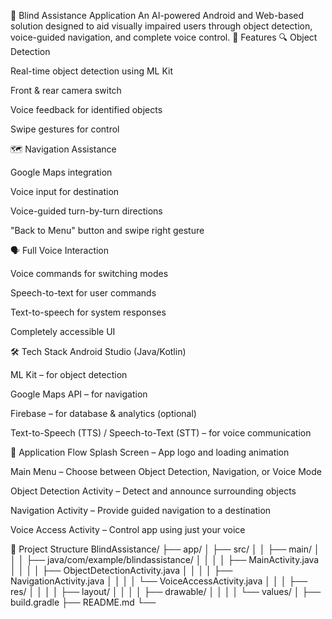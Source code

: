 🧭 Blind Assistance Application
An AI-powered Android and Web-based solution designed to aid visually impaired users through object detection, voice-guided navigation, and complete voice control.
🚀 Features
🔍 Object Detection

Real-time object detection using ML Kit

Front & rear camera switch

Voice feedback for identified objects

Swipe gestures for control

🗺️ Navigation Assistance

Google Maps integration

Voice input for destination

Voice-guided turn-by-turn directions

"Back to Menu" button and swipe right gesture

🗣️ Full Voice Interaction

Voice commands for switching modes

Speech-to-text for user commands

Text-to-speech for system responses

Completely accessible UI

🛠️ Tech Stack
Android Studio (Java/Kotlin)

ML Kit – for object detection

Google Maps API – for navigation

Firebase – for database & analytics (optional)

Text-to-Speech (TTS) / Speech-to-Text (STT) – for voice communication

📱 Application Flow
Splash Screen – App logo and loading animation

Main Menu – Choose between Object Detection, Navigation, or Voice Mode

Object Detection Activity – Detect and announce surrounding objects

Navigation Activity – Provide guided navigation to a destination

Voice Access Activity – Control app using just your voice

📂 Project Structure
BlindAssistance/
├── app/
│   ├── src/
│   │   ├── main/
│   │   │   ├── java/com/example/blindassistance/
│   │   │   │   ├── MainActivity.java
│   │   │   │   ├── ObjectDetectionActivity.java
│   │   │   │   ├── NavigationActivity.java
│   │   │   │   └── VoiceAccessActivity.java
│   │   │   ├── res/
│   │   │   │   ├── layout/
│   │   │   │   ├── drawable/
│   │   │   │   └── values/
│   ├── build.gradle
├── README.md
└──
